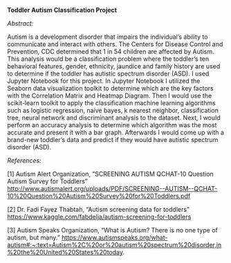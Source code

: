 **Toddler Autism Classification Project**

*Abstract:*

Autism is a development disorder that impairs the individual’s ability to communicate and interact with others. The Centers for Disease Control and Prevention, CDC determined that 1 in 54 children are affected by Autism. This analysis would be a classification problem where the toddler’s ten behavioral features, gender, ethnicity, jaundice and family history are used to determine if the toddler has autistic spectrum disorder (ASD). I used Jupyter Notebook for this project. In Jupyter Notebook I utilized the Seaborn data visualization toolkit to determine which are the key factors with the Correlation Matrix and Heatmap Diagram. Then I would use the scikit-learn toolkit to apply the classification machine learning algorithms such as logistic regression, naive bayes, k nearest neighbor, classification tree, neural network and discriminant analysis to the dataset. Next, I would perform an accuracy analysis to determine which algorithm was the most accurate and present it with a bar graph. Afterwards I would come up with a brand-new toddler’s data and predict if they would have autistic spectrum disorder (ASD).


*References:*

[1] Autism Alert Organization, “SCREENING AUTISM QCHAT-10 Question Autism Survey for Toddlers” http://www.autismalert.org/uploads/PDF/SCREENING--AUTISM--QCHAT-10%20Question%20Autism%20Survey%20for%20Toddlers.pdf

[2] Dr. Fadi Fayez Thabtah, “Autism screening data for toddlers” https://www.kaggle.com/fabdelja/autism-screening-for-toddlers

[3] Autism Speaks Organization, “What is Autism? There is no one type of autism, but many.”  https://www.autismspeaks.org/what-autism#:~:text=Autism%2C%20or%20autism%20spectrum%20disorder,in%20the%20United%20States%20today.
